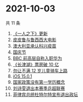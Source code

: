 # 2021-10-03

共 11 条

<!-- BEGIN ZHIHUSEARCH -->
<!-- 最后更新时间 Sun Oct 03 2021 02:09:16 GMT+0800 (China Standard Time) -->
1. [《一人之下》更新](https://www.zhihu.com/search?q=一人之下)
1. [皮皮鲁与鲁西西大电影](https://www.zhihu.com/search?q=皮皮鲁与鲁西西之罐头小人)
1. [澳大利亚承认科兴疫苗](https://www.zhihu.com/search?q=科兴疫苗)
1. [国庆节](https://www.zhihu.com/search?q=国庆节)
1. [BBC 前高层自称入职华为](https://www.zhihu.com/search?q=BBC)
1. [《长津湖》票房破 10 亿](https://www.zhihu.com/search?q=长津湖票房)
1. [勿让不满 12 岁儿童骑车上路](https://www.zhihu.com/search?q=儿童骑车)
1. [iOS 15.0.1](https://www.zhihu.com/search?q=ios15)
1. [国家政策没有第一学历概念](https://www.zhihu.com/search?q=第一学历)
1. [刘诗雯退出本赛季乒超联赛](https://www.zhihu.com/search?q=刘诗雯)
1. [菲律宾总统杜特尔特宣布退出政坛](https://www.zhihu.com/search?q=菲律宾总统)
<!-- END ZHIHUSEARCH -->
